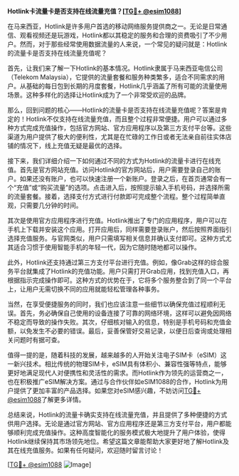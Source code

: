 **Hotlink卡流量卡是否支持在线流量充值？[[TG💪+ @esim1088](https://t.me/s/esim1088)]**

在马来西亚，Hotlink是许多用户首选的移动网络服务提供商之一。无论是日常通信、观看视频还是玩游戏，Hotlink都以其稳定的服务和合理的资费吸引了不少用户。然而，对于那些经常使用数据流量的人来说，一个常见的疑问就是：Hotlink的流量卡是否支持在线流量充值呢？

首先，让我们来了解一下Hotlink的基本情况。Hotlink隶属于马来西亚电信公司（Telekom Malaysia），它提供的流量套餐和服务种类繁多，适合不同需求的用户。从基础的每日包到长期的月度套餐，Hotlink几乎涵盖了所有可能的流量使用场景。这种多样化的选择让Hotlink成为了一个非常受欢迎的品牌。

那么，回到问题的核心——Hotlink的流量卡是否支持在线流量充值呢？答案是肯定的！Hotlink不仅支持在线流量充值，而且整个过程非常便捷。用户可以通过多种方式完成充值操作，包括官方网站、官方应用程序以及第三方支付平台等。这些渠道为用户提供了极大的便利性，尤其是在忙碌的工作日或者无法亲自前往实体店铺的情况下，线上充值无疑是最优的选择。

接下来，我们详细介绍一下如何通过不同的方式为Hotlink的流量卡进行在线充值。首先是官方网站充值。访问Hotlink的官方网站后，用户需要登录自己的账户。如果还没有账户，也可以快速注册一个新账户。登录之后，在首页通常会有一个“充值”或“购买流量”的选项。点击进入后，按照提示输入手机号码，并选择所需的流量套餐。接着，选择支付方式进行付款即可完成整个流程。整个过程简单直观，只需要几分钟的时间。

其次是使用官方应用程序进行充值。Hotlink推出了专门的应用程序，用户可以在手机上下载并安装这个应用。打开应用后，同样需要登录账户，然后按照界面指引选择充值服务。与官网类似，用户只需填写相关信息并确认支付即可。这种方式尤其适合习惯于使用智能手机的年轻一代，因为它随时随地都可以操作。

此外，Hotlink还支持通过第三方支付平台进行充值。例如，像Grab这样的综合服务平台就集成了Hotlink的充值功能。用户只需打开Grab应用，找到充值入口，再根据指示完成操作即可。这种方式的优势在于，它将多个服务整合到了同一个平台上，让用户无需切换不同的应用就能轻松管理各种事务。

当然，在享受便捷服务的同时，我们也应该注意一些细节以确保充值过程顺利无误。首先，务必确保自己使用的设备连接了可靠的网络环境，这样可以避免因网络不稳定而导致的操作失败。其次，仔细核对输入的信息，特别是手机号码和充值金额，以免发生不必要的错误。最后，妥善保管好交易记录，以便日后查询或处理相关问题时有据可查。

值得一提的是，随着科技的发展，越来越多的人开始关注电子SIM卡（eSIM）这一新兴技术。相比传统的物理SIM卡，eSIM具有体积小、兼容性强等特点，能够更好地满足现代人对便携性和灵活性的需求。而Hotlink作为领先的运营商之一，也在积极推广eSIM解决方案。通过与合作伙伴如eSIM1088的合作，Hotlink为用户提供了更加丰富的产品选择。如果您对eSIM感兴趣，不妨访问[TG💪+ @esim1088](https://t.me/s/esim1088)了解更多详情。

总结来说，Hotlink的流量卡确实支持在线流量充值，并且提供了多种便捷的方式供用户选择。无论是通过官方网站、官方应用程序还是第三方支付平台，用户都能够顺利完成充值操作。这种高度智能化的服务模式极大地提升了用户体验，使得Hotlink继续保持其市场领先地位。希望这篇文章能帮助大家更好地了解Hotlink及其在线充值服务。如果有任何疑问，欢迎随时留言讨论！

[[TG💪+ @esim1088](https://t.me/s/esim1088) ![Image](https://i.postimg.cc/4NQfJmqS/Snipaste-2025-05-13-00-14-12.png)]